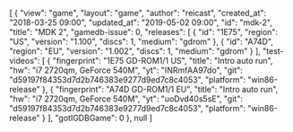 [
  {
    "view": "game",
    "layout": "game",
    "author": "reicast",
    "created_at": "2018-03-25 09:00",
    "updated_at": "2019-05-02 09:00",
    "id": "mdk-2",
    "title": "MDK 2",
    "gamedb-issue": 0,
    "releases": [
      {
        "id": "1E75",
        "region": "US",
        "version": "1.100",
        "discs": 1,
        "medium": "gdrom"
      },
      {
        "id": "A74D",
        "region": "EU",
        "version": "1.002",
        "discs": 1,
        "medium": "gdrom"
      }
    ],
    "test-videos": [
      {
        "fingerprint": "1E75 GD-ROM1/1 US",
        "title": "Intro auto run",
        "hw": "i7 2720qm, GeForce 540M",
        "yt": "INRmfAA97do",
        "git": "d59197f84353d7d2b746383e9277d9ed7c8c4053",
        "platform": "win86-release"
      },
      {
        "fingerprint": "A74D GD-ROM1/1 EU",
        "title": "Intro auto run",
        "hw": "i7 2720qm, GeForce 540M",
        "yt": "uoDvd40s5sE",
        "git": "d59197f84353d7d2b746383e9277d9ed7c8c4053",
        "platform": "win86-release"
      }
    ],
    "gotIGDBGame": 0
  },
  null
]